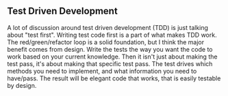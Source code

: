 ## Test Driven Development

A lot of discussion around test driven development (TDD) is just talking about "test first".
Writing test code first is a part of what makes TDD work.
The red/green/refactor loop is a solid foundation, but I think the major benefit comes from design.
Write the tests the way you want the code to work based on your current knowledge.
Then it isn't just about making the test pass, it's about making that specific test pass.
The test drives which methods you need to implement, and what information you need to have/pass.
The result will be elegant code that works, that is easily testable by design.
